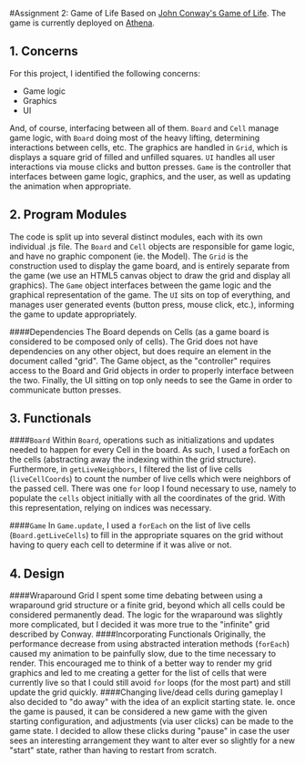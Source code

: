 #Assignment 2: Game of Life
Based on [John Conway's Game of Life](http://en.wikipedia.org/wiki/Conway's_Game_of_Life). The game is currently deployed on [Athena](http://www.web.mit.edu/ssrusso/www/game_of_life/index.html).
## 1. Concerns
For this project, I identified the following concerns:
- Game logic
- Graphics
- UI
 
And, of course, interfacing between all of them. `Board` and `Cell` manage game logic, with `Board` doing most of the heavy lifting, determining interactions between cells, etc. The graphics are handled in `Grid`, which is displays a square grid of filled and unfilled squares. `UI` handles all user interactions via mouse clicks and button presses. `Game` is the controller that interfaces between game logic, graphics, and the user, as well as updating the animation when appropriate.

## 2. Program Modules
The code is split up into several distinct modules, each with its own individual .js file. The `Board` and `Cell` objects are responsible for game logic, and have no graphic component (ie. the Model). The `Grid` is the construction used to display the game board, and is entirely separate from the game (we use an HTML5 canvas object to draw the grid and display all graphics). The `Game` object interfaces between the game logic and the graphical representation of the game. The `UI` sits on top of everything, and manages user generated events (button press, mouse click, etc.), informing the game to update appropriately. 

####Dependencies
The Board depends on Cells (as a game board is considered to be composed only of cells). The Grid does not have dependencies on any other object, but does require an element in the document called "grid". The Game object, as the "controller" requires access to the Board and Grid objects in order to properly interface between the two. Finally, the UI sitting on top only needs to see the Game in order to communicate button presses. 

## 3. Functionals
####`Board`
Within `Board`, operations such as initializations and updates needed to happen for every Cell in the board. As such, I used a forEach on the cells (abstracting away the indexing within the grid structure).
Furthermore, in `getLiveNeighbors`, I filtered the list of live cells (`liveCellCoords`) to count the number of live cells which were neighbors of the passed cell. 
There was one `for` loop I found necessary to use, namely to populate the `cells` object initially with all the coordinates of the grid. With this representation, relying on indices was necessary.

####`Game`
In `Game.update`, I used a `forEach` on the list of live cells (`Board.getLiveCells`) to fill in the appropriate squares on the grid without having to query each cell to determine if it was alive or not.

## 4. Design
####Wraparound Grid
I spent some time debating between using a wraparound grid structure or a finite grid, beyond which all cells could be considered permanently dead. The logic for the wraparound was slightly more complicated, but I decided it was more true to the "infinite" grid described by Conway. 
####Incorporating Functionals
Originally, the performance decrease from using abstracted interation methods (`forEach`) caused my animation to be painfully slow, due to the time necessary to render. This encouraged me to think of a better way to render my grid graphics and led to me creating a getter for the list of cells that were currently live so that I could still avoid `for` loops (for the most part) and still update the grid quickly.
####Changing live/dead cells during gameplay
I also decided to "do away" with the idea of an explicit starting state. Ie. once the game is paused, it can be considered a new game with the given starting configuration, and adjustments (via user clicks) can be made to the game state. I decided to allow these clicks during "pause" in case the user sees an interesting arrangement they want to alter ever so slightly for a new "start" state, rather than having to restart from scratch. 

